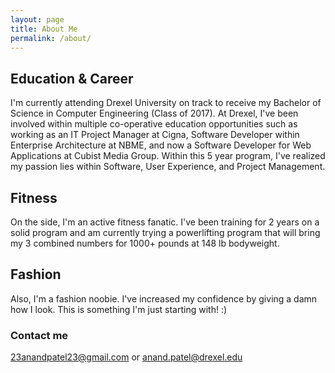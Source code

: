 ```yaml
---
layout: page
title: About Me
permalink: /about/
---
```


## Education & Career

I'm currently attending Drexel University on track to receive my Bachelor of Science in Computer Engineering (Class of 2017). At Drexel, I've been involved within multiple co-operative education opportunities such as working as an IT Project Manager at Cigna, Software Developer within Enterprise Architecture at NBME, and now a Software Developer for Web Applications at Cubist Media Group. Within this 5 year program, I've realized my passion lies within Software, User Experience, and Project Management. 

## Fitness

On the side, I'm an active fitness fanatic. I've been training for 2 years on a solid program and am currently trying a powerlifting program that will bring my 3 combined numbers for 1000+ pounds at 148 lb bodyweight. 

## Fashion

Also, I'm a fashion noobie. I've increased my confidence by giving a damn how I look. This is something I'm just starting with! :)

### Contact me

[23anandpatel23@gmail.com](mailto:23anandpatel23@gmail.com) or [anand.patel@drexel.edu](mailto:anand.patel@drexel.edu)
